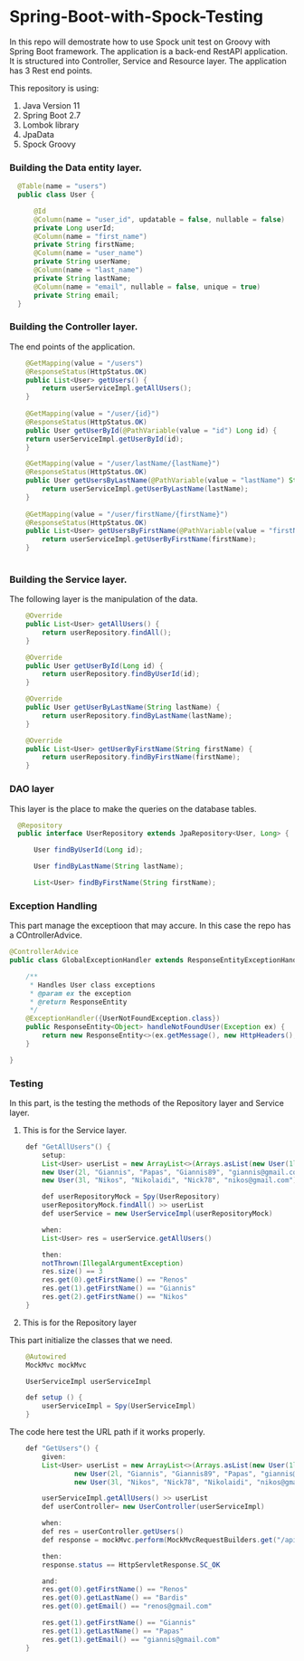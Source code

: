 # Spring-Boot-with-Spock-Testing

In this repo will demostrate how to use Spock unit test on Groovy with Spring Boot framework. The application is a back-end RestAPI application. It is structured into Controller, Service and Resource layer. The application has 3 Rest end points. 

This repository is using:
1. Java Version 11
2. Spring Boot 2.7
3. Lombok library
4. JpaData
5. Spock Groovy

### Building the Data entity layer.

```java
  @Table(name = "users")
  public class User {

      @Id
      @Column(name = "user_id", updatable = false, nullable = false)
      private Long userId;
      @Column(name = "first_name")
      private String firstName;
      @Column(name = "user_name")
      private String userName;
      @Column(name = "last_name")
      private String lastName;
      @Column(name = "email", nullable = false, unique = true)
      private String email;
  }

```

###  Building the Controller layer.

The end points of the application.

```java
    @GetMapping(value = "/users")
    @ResponseStatus(HttpStatus.OK)
    public List<User> getUsers() {
        return userServiceImpl.getAllUsers();
    }
    
    @GetMapping(value = "/user/{id}")
    @ResponseStatus(HttpStatus.OK)
    public User getUserById(@PathVariable(value = "id") Long id) {
    return userServiceImpl.getUserById(id);
    }

    @GetMapping(value = "/user/lastName/{lastName}")
    @ResponseStatus(HttpStatus.OK)
    public User getUsersByLastName(@PathVariable(value = "lastName") String lastName) {
        return userServiceImpl.getUserByLastName(lastName);
    }
    
    @GetMapping(value = "/user/firstName/{firstName}")
    @ResponseStatus(HttpStatus.OK)
    public List<User> getUsersByFirstName(@PathVariable(value = "firstName") String firstName) {
        return userServiceImpl.getUserByFirstName(firstName);
    }
    
```

###  Building the Service layer.

The following layer is the manipulation of the data. 

```java
    @Override
    public List<User> getAllUsers() {
        return userRepository.findAll();
    }

    @Override
    public User getUserById(Long id) {
        return userRepository.findByUserId(id);
    }

    @Override
    public User getUserByLastName(String lastName) {
        return userRepository.findByLastName(lastName);
    }

    @Override
    public List<User> getUserByFirstName(String firstName) {
        return userRepository.findByFirstName(firstName);
    }

```

### DAO layer

This layer is the place to make the queries on the database tables.

```java
  @Repository
  public interface UserRepository extends JpaRepository<User, Long> {

      User findByUserId(Long id);

      User findByLastName(String lastName);

      List<User> findByFirstName(String firstName);

```

### Exception Handling

This part manage the exceptioon that may accure. In this case the repo has a COntrollerAdvice.

```java
@ControllerAdvice
public class GlobalExceptionHandler extends ResponseEntityExceptionHandler {

    /**
     * Handles User class exceptions
     * @param ex the exception
     * @return ResponseEntity
     */
    @ExceptionHandler({UserNotFoundException.class})
    public ResponseEntity<Object> handleNotFoundUser(Exception ex) {
        return new ResponseEntity<>(ex.getMessage(), new HttpHeaders(), HttpStatus.NOT_FOUND);
    }

}

```


### Testing

In this part, is the testing the methods of the Repository layer and Service layer.

1. This is for the Service layer.

```java 
    def "GetAllUsers"() {
        setup:
        List<User> userList = new ArrayList<>(Arrays.asList(new User(1l, "Renos", "Bardis", "Renos87", "renos@gmail.com"),
        new User(2l, "Giannis", "Papas", "Giannis89", "giannis@gmail.com"),
        new User(3l, "Nikos", "Nikolaidi", "Nick78", "nikos@gmail.com")))

        def userRepositoryMock = Spy(UserRepository)
        userRepositoryMock.findAll() >> userList
        def userService = new UserServiceImpl(userRepositoryMock)

        when:
        List<User> res = userService.getAllUsers()

        then:
        notThrown(IllegalArgumentException)
        res.size() == 3
        res.get(0).getFirstName() == "Renos"
        res.get(1).getFirstName() == "Giannis"
        res.get(2).getFirstName() == "Nikos"
    }
```

2. This is for the Repository layer

This part initialize the classes that we need.

```java
    @Autowired
    MockMvc mockMvc

    UserServiceImpl userServiceImpl

    def setup () {
        userServiceImpl = Spy(UserServiceImpl)
    }
```

The code here test the URL path if it works properly. 

```java
    def "GetUsers"() {
        given:
        List<User> userList = new ArrayList<>(Arrays.asList(new User(1l, "Renos", "Renos87", "Bardis", "renos@gmail.com"),
                new User(2l, "Giannis", "Giannis89", "Papas", "giannis@gmail.com"),
                new User(3l, "Nikos", "Nick78", "Nikolaidi", "nikos@gmail.com")))

        userServiceImpl.getAllUsers() >> userList
        def userController= new UserController(userServiceImpl)

        when:
        def res = userController.getUsers()
        def response = mockMvc.perform(MockMvcRequestBuilders.get("/api/1.0/users")).andReturn().getResponse()

        then:
        response.status == HttpServletResponse.SC_OK

        and:
        res.get(0).getFirstName() == "Renos"
        res.get(0).getLastName() == "Bardis"
        res.get(0).getEmail() == "renos@gmail.com"

        res.get(1).getFirstName() == "Giannis"
        res.get(1).getLastName() == "Papas"
        res.get(1).getEmail() == "giannis@gmail.com"
    }
```



